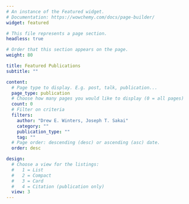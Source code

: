 ```yaml
---
# An instance of the Featured widget.
# Documentation: https://wowchemy.com/docs/page-builder/
widget: featured

# This file represents a page section.
headless: true

# Order that this section appears on the page.
weight: 80

title: Featured Publications
subtitle: ""

content:
  # Page type to display. E.g. post, talk, publication...
  page_type: publication
  # Choose how many pages you would like to display (0 = all pages)
  count: 0
  # Filter on criteria
  filters:
    author: "Drew E. Winters, Joseph T. Sakai"
    category: ""
    publication_type: ""
    tag: ""
  # Page order: descending (desc) or ascending (asc) date.
  order: desc

design:
  # Choose a view for the listings:
  #   1 = List
  #   2 = Compact
  #   3 = Card
  #   4 = Citation (publication only)
  view: 3
---
```


